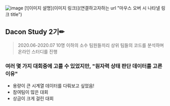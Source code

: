 ![image](https://user-images.githubusercontent.com/59557720/94132723-a8490d80-fe9a-11ea-92e8-25cfd09b7a47.png)
[![이미지 설명](이미지 링크)](연결하고자하는 url "마우스 오버 시 나타낼 링크 title")
## Dacon Study 2기✏
> 2020.06-2020.07
> 10명 이하의 소수 팀원들끼리 상위 팀들의 코드를 분석하며 온라인 스터디를 진행
### 여러 몇 가지 대회중에 고를 수 있었지만, "원자력 상태 판단 데이터를 고른 이유"
+ 용량이 큰 시계열 데이터를 다뤄보고 싶었음!
+ 참여팀이 많은 대회 
+ 상금이 크게 걸린 대회

